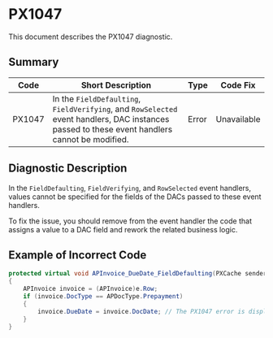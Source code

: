 # PX1047
This document describes the PX1047 diagnostic.

## Summary

| Code   | Short Description                                                                                                                              | Type  | Code Fix    | 
| ------ | ---------------------------------------------------------------------------------------------------------------------------------------------- | ----- | ----------- | 
| PX1047 | In the `FieldDefaulting`, `FieldVerifying`, and `RowSelected` event handlers, DAC instances passed to these event handlers cannot be modified. | Error | Unavailable |

## Diagnostic Description
In the `FieldDefaulting`, `FieldVerifying`, and `RowSelected` event handlers, values cannot be specified for the fields of the DACs passed to these event handlers.

To fix the issue, you should remove from the event handler the code that assigns a value to a DAC field and rework the related business logic.

## Example of Incorrect Code

```C#
protected virtual void APInvoice_DueDate_FieldDefaulting(PXCache sender, PXFieldDefaultingEventArgs e)
{
    APInvoice invoice = (APInvoice)e.Row;
    if (invoice.DocType == APDocType.Prepayment)
    {
        invoice.DueDate = invoice.DocDate; // The PX1047 error is displayed for this line.
    }
}
```